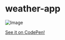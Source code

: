 # weather-app

![Image](https://i.imgur.com/WlF3d1M.png "image")

[See it on CodePen!](https://s.codepen.io/KatSaldivar/debug/MorPwR/YvMgOPvYKJGM)
